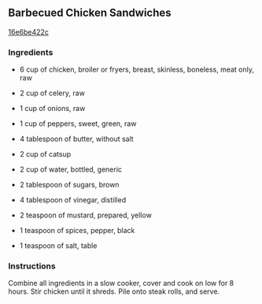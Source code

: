 ## Barbecued Chicken Sandwiches

[16e6be422c](http://www.food.com/recipe/barbecued-chicken-sandwiches-481048)

### Ingredients

 - 6 cup of chicken, broiler or fryers, breast, skinless, boneless, meat only, raw

 - 2 cup of celery, raw

 - 1 cup of onions, raw

 - 1 cup of peppers, sweet, green, raw

 - 4 tablespoon of butter, without salt

 - 2 cup of catsup

 - 2 cup of water, bottled, generic

 - 2 tablespoon of sugars, brown

 - 4 tablespoon of vinegar, distilled

 - 2 teaspoon of mustard, prepared, yellow

 - 1 teaspoon of spices, pepper, black

 - 1 teaspoon of salt, table

### Instructions

Combine all ingredients in a slow cooker, cover and cook on low for 8 hours. Stir chicken until it shreds. Pile onto steak rolls, and serve.